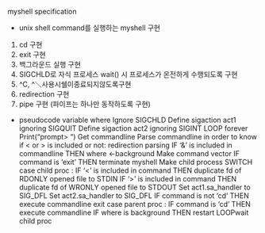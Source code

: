 myshell specification

- unix shell command를 실행하는 myshell 구현
1. cd 구현
2. exit 구현
3. 백그라운드 실행 구현
4. SIGCHLD로 자식 프로세스 wait() 시 프로세스가 온전하게 수행되도록 구현
5. ^C, ^＼사용시쉘이종료되지않도록구현
6. redirection 구현
7. pipe 구현 (파이프는 하나만 동작하도록 구현)

- pseudocode
variable where 
Ignore SIGCHLD
Define sigaction act1 ignoring SIGQUIT
Define sigaction act2 ignoring SIGINT
LOOP forever
	Print(“prompt> “)
	Get commandline
	Parse commandline in order to know if < or > is included or not: redirection parsing
	IF ‘&’ is included in commandline THEN where <-background
	Make command vector
	IF command is ‘exit’ THEN terminate myshell
	Make child process
	SWITCH
		case child proc : 
			IF ‘<’ is included in command THEN duplicate fd of RDONLY opened file to STDIN
			IF ‘>’ is included in command THEN duplicate fd of WRONLY opened file to STDOUT
			Set act1.sa_handler to SIG_DFL
			Set act2.sa_handler to SIG_DFL
			IF command is not ‘cd’ THEN execute commandline
			exit
		case parent proc :
			IF command is ‘cd’ THEN execute commandline
			IF where is background THEN restart LOOPwait 
			child proc